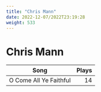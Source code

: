 ```yaml
---
title: "Chris Mann"
date: 2022-12-07/2022T23:19:28
weight: 533
---
```


# Chris Mann

 Song | Plays 
----- | -----:
O Come All Ye Faithful | 14
